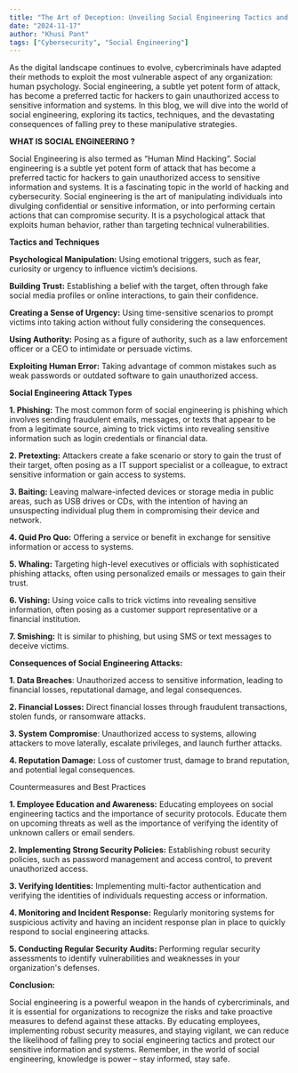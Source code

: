 ```yaml
---
title: "The Art of Deception: Unveiling Social Engineering Tactics and Techniques"
date: "2024-11-17"
author: "Khusi Pant"
tags: ["Cybersecurity", "Social Engineering"]
---
```


As the digital landscape continues to evolve, cybercriminals have adapted their methods to exploit the most vulnerable aspect of any organization: human psychology. Social engineering, a subtle yet potent form of attack, has become a preferred tactic for hackers to gain unauthorized access to sensitive information and systems. In this blog, we will dive into the world of social engineering, exploring its tactics, techniques, and the devastating consequences of falling prey to these manipulative strategies.

**WHAT IS SOCIAL ENGINEERING ?**

Social Engineering is also termed as “Human Mind Hacking”. Social engineering is a subtle yet potent form of attack that has become a preferred tactic for hackers to gain unauthorized access to sensitive information and systems. It is a fascinating topic in the world of hacking and cybersecurity. Social engineering is the art of manipulating individuals into divulging confidential or sensitive information, or into performing certain actions that can compromise security. It is a psychological attack that exploits human behavior, rather than targeting technical vulnerabilities.

**Tactics and Techniques**

**Psychological Manipulation:** Using emotional triggers, such as fear, curiosity or urgency to influence victim’s decisions.

**Building Trust:** Establishing a belief with the target, often through fake social media profiles or online interactions, to gain their confidence.

**Creating a Sense of Urgency:** Using time-sensitive scenarios to prompt victims into taking action without fully considering the consequences.

**Using Authority:** Posing as a figure of authority, such as a law enforcement officer or a CEO to intimidate or persuade victims.

**Exploiting Human Error:** Taking advantage of common mistakes such as weak passwords or outdated software to gain unauthorized access.

**Social Engineering Attack Types**

**1\. Phishing:** The most common form of social engineering is phishing which involves sending fraudulent emails, messages, or texts that appear to be from a legitimate source, aiming to trick victims into revealing sensitive information such as login credentials or financial data.

**2\. Pretexting:** Attackers create a fake scenario or story to gain the trust of their target, often posing as a IT support specialist or a colleague, to extract sensitive information or gain access to systems.

**3\. Baiting:** Leaving malware-infected devices or storage media in public areas, such as USB drives or CDs, with the intention of having an unsuspecting individual plug them in compromising their device and network.

**4\. Quid Pro Quo:** Offering a service or benefit in exchange for sensitive information or access to systems.

**5\. Whaling:** Targeting high-level executives or officials with sophisticated phishing attacks, often using personalized emails or messages to gain their trust.

**6\. Vishing:** Using voice calls to trick victims into revealing sensitive information, often posing as a customer support representative or a financial institution.

**7\. Smishing:** It is similar to phishing, but using SMS or text messages to deceive victims.

**Consequences of Social Engineering Attacks:**

**1\. Data Breaches**: Unauthorized access to sensitive information, leading to financial losses, reputational damage, and legal consequences.

**2\. Financial Losses:** Direct financial losses through fraudulent transactions, stolen funds, or ransomware attacks.

**3\. System Compromise**: Unauthorized access to systems, allowing attackers to move laterally, escalate privileges, and launch further attacks.

**4\. Reputation Damage:** Loss of customer trust, damage to brand reputation, and potential legal consequences.

Countermeasures and Best Practices

**1\. Employee Education and Awareness:** Educating employees on social engineering tactics and the importance of security protocols. Educate them on upcoming threats as well as the importance of verifying the identity of unknown callers or email senders.

**2\. Implementing Strong Security Policies:** Establishing robust security policies, such as password management and access control, to prevent unauthorized access.

**3\. Verifying Identities:** Implementing multi-factor authentication and verifying the identities of individuals requesting access or information.

**4\. Monitoring and Incident Response:** Regularly monitoring systems for suspicious activity and having an incident response plan in place to quickly respond to social engineering attacks.

**5\. Conducting Regular Security Audits:** Performing regular security assessments to identify vulnerabilities and weaknesses in your organization's defenses.

**Conclusion:**

Social engineering is a powerful weapon in the hands of cybercriminals, and it is essential for organizations to recognize the risks and take proactive measures to defend against these attacks. By educating employees, implementing robust security measures, and staying vigilant, we can reduce the likelihood of falling prey to social engineering tactics and protect our sensitive information and systems. Remember, in the world of social engineering, knowledge is power – stay informed, stay safe.